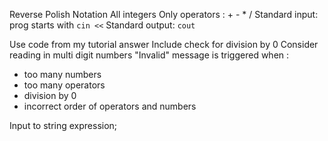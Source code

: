 Reverse Polish Notation
All integers
Only operators : + - * /
Standard input: prog starts with `cin <<`
Standard output: `cout`

Use code from my tutorial answer
Include check for division by 0
Consider reading in multi digit numbers
"Invalid" message is triggered when :
- too many numbers
- too many operators
- division by 0
- incorrect order of operators and numbers

Input to string expression;

